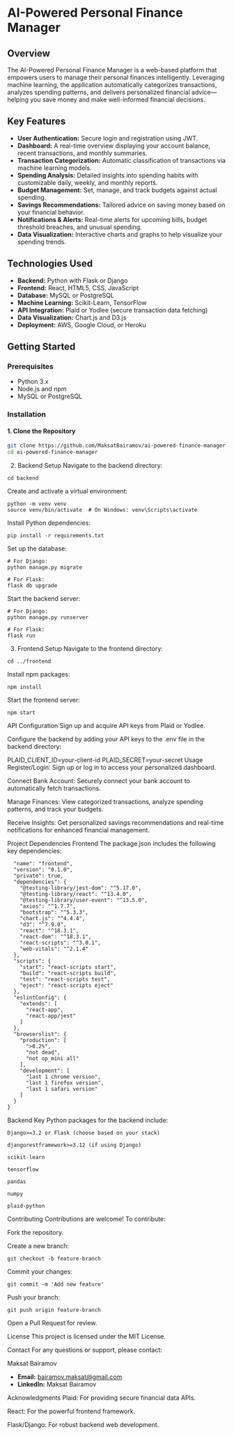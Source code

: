 # AI-Powered Personal Finance Manager

## Overview
The AI-Powered Personal Finance Manager is a web-based platform that empowers users to manage their personal finances intelligently. Leveraging machine learning, the application automatically categorizes transactions, analyzes spending patterns, and delivers personalized financial advice—helping you save money and make well-informed financial decisions.

## Key Features
- **User Authentication:** Secure login and registration using JWT.
- **Dashboard:** A real-time overview displaying your account balance, recent transactions, and monthly summaries.
- **Transaction Categorization:** Automatic classification of transactions via machine learning models.
- **Spending Analysis:** Detailed insights into spending habits with customizable daily, weekly, and monthly reports.
- **Budget Management:** Set, manage, and track budgets against actual spending.
- **Savings Recommendations:** Tailored advice on saving money based on your financial behavior.
- **Notifications & Alerts:** Real-time alerts for upcoming bills, budget threshold breaches, and unusual spending.
- **Data Visualization:** Interactive charts and graphs to help visualize your spending trends.

## Technologies Used
- **Backend:** Python with Flask or Django
- **Frontend:** React, HTML5, CSS, JavaScript
- **Database:** MySQL or PostgreSQL
- **Machine Learning:** Scikit-Learn, TensorFlow
- **API Integration:** Plaid or Yodlee (secure transaction data fetching)
- **Data Visualization:** Chart.js and D3.js
- **Deployment:** AWS, Google Cloud, or Heroku

## Getting Started

### Prerequisites
- Python 3.x  
- Node.js and npm  
- MySQL or PostgreSQL

### Installation

#### 1. Clone the Repository
```bash
git clone https://github.com/MaksatBairamov/ai-powered-finance-manager.git
cd ai-powered-finance-manager
```

2. Backend Setup
Navigate to the backend directory:
```
cd backend
```
Create and activate a virtual environment:

```
python -m venv venv
source venv/bin/activate  # On Windows: venv\Scripts\activate
```

Install Python dependencies:
```
pip install -r requirements.txt
```
Set up the database:

```
# For Django:
python manage.py migrate
```

```
# For Flask:
flask db upgrade
```

Start the backend server:

```
# For Django:
python manage.py runserver
```
```
# For Flask:
flask run
```


3. Frontend Setup
Navigate to the frontend directory:

```
cd ../frontend
```
Install npm packages:
```
npm install
```

Start the frontend server:
```
npm start
```

API Configuration
Sign up and acquire API keys from Plaid or Yodlee.

Configure the backend by adding your API keys to the .env file in the backend directory:

PLAID_CLIENT_ID=your-client-id
PLAID_SECRET=your-secret
Usage
Register/Login: Sign up or log in to access your personalized dashboard.

Connect Bank Account: Securely connect your bank account to automatically fetch transactions.

Manage Finances: View categorized transactions, analyze spending patterns, and track your budgets.

Receive Insights: Get personalized savings recommendations and real-time notifications for enhanced financial management.

Project Dependencies
Frontend
The package.json includes the following key dependencies:
```{
  "name": "frontend",
  "version": "0.1.0",
  "private": true,
  "dependencies": {
    "@testing-library/jest-dom": "^5.17.0",
    "@testing-library/react": "^13.4.0",
    "@testing-library/user-event": "^13.5.0",
    "axios": "^1.7.7",
    "bootstrap": "^5.3.3",
    "chart.js": "^4.4.4",
    "d3": "^7.9.0",
    "react": "^18.3.1",
    "react-dom": "^18.3.1",
    "react-scripts": "^3.0.1",
    "web-vitals": "^2.1.4"
  },
  "scripts": {
    "start": "react-scripts start",
    "build": "react-scripts build",
    "test": "react-scripts test",
    "eject": "react-scripts eject"
  },
  "eslintConfig": {
    "extends": [
      "react-app",
      "react-app/jest"
    ]
  },
  "browserslist": {
    "production": [
      ">0.2%",
      "not dead",
      "not op_mini all"
    ],
    "development": [
      "last 1 chrome version",
      "last 1 firefox version",
      "last 1 safari version"
    ]
  }
}
```

Backend
Key Python packages for the backend include:
```
Django>=3.2 or Flask (choose based on your stack)

djangorestframework>=3.12 (if using Django)

scikit-learn

tensorflow

pandas

numpy

plaid-python
```
Contributing
Contributions are welcome! To contribute:

Fork the repository.

Create a new branch:
```
git checkout -b feature-branch
```
Commit your changes:

```
git commit -m 'Add new feature'
```
Push your branch:
```
git push origin feature-branch
```
Open a Pull Request for review.

License
This project is licensed under the MIT License.

Contact
For any questions or support, please contact:

Maksat Bairamov
- **Email:** bairamov.maksat@gmail.com
- **LinkedIn:** Maksat Bairamov

Acknowledgments
Plaid: For providing secure financial data APIs.

React: For the powerful frontend framework.

Flask/Django: For robust backend web development.
